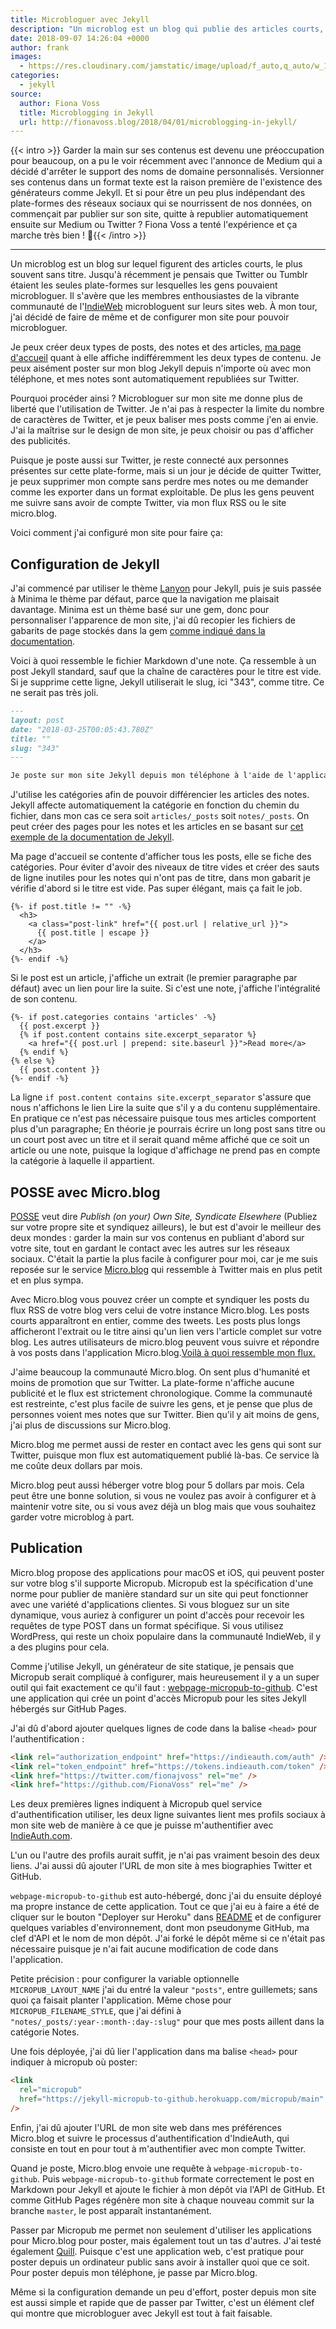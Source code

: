 ```yaml
---
title: Microbloguer avec Jekyll
description: "Un microblog est un blog qui publie des articles courts, le plus souvent sans titre. Rejoignez la communauté IndieWeb et configurez votre site pour pour publier vos notes pour ensuite les envoyer sur Twitter."
date: 2018-09-07 14:26:04 +0000
author: frank
images:
  - https://res.cloudinary.com/jamstatic/image/upload/f_auto,q_auto/w_1200,c_fit,co_white,g_north_west,x_80,y_80,l_text:poppins_80_ultrabold_line_spacing_-30:Microbloguer%20avec%20Jekyll/jamstatic/twitter-card.png
categories:
  - jekyll
source:
  author: Fiona Voss
  title: Microblogging in Jekyll
  url: http://fionavoss.blog/2018/04/01/microblogging-in-jekyll/
---
```


{{< intro >}}
Garder la main sur ses contenus est devenu une préoccupation pour beaucoup, on a pu le voir récemment avec l'annonce de Medium qui a décidé d'arrêter le support des noms de domaine personnalisés. Versionner ses contenus dans un format texte est la raison première de l'existence des générateurs comme Jekyll.
Et si pour être un peu plus indépendant des plate-formes des réseaux sociaux qui se nourrissent de nos données, on commençait par publier sur son site, quitte à republier automatiquement ensuite sur Medium ou Twitter ? Fiona Voss a tenté l'expérience et ça marche très bien ! 🎉{{< /intro >}}

---

Un microblog est un blog sur lequel figurent des articles courts, le plus souvent sans titre. Jusqu'à récemment je pensais que Twitter ou Tumblr étaient les seules plate-formes sur lesquelles les gens pouvaient microbloguer. Il s'avère que les membres enthousiastes de la vibrante communauté de l'[IndieWeb](https://indieweb.org/) microbloguent sur leurs sites web. À mon tour, j'ai décidé de faire de même et de configurer mon site pour pouvoir microbloguer.

Je peux créer deux types de posts, des notes et des articles, [ma page d'accueil](http://fionavoss.blog/) quant à elle affiche indifféremment les deux types de contenu. Je peux aisément poster sur mon blog Jekyll depuis n'importe où avec mon téléphone, et mes notes sont automatiquement republiées sur Twitter.

Pourquoi procéder ainsi ? Microbloguer sur mon site me donne plus de liberté que l'utilisation de Twitter. Je n'ai pas à respecter la limite du nombre de caractères de Twitter, et je peux baliser mes posts comme j'en ai envie. J'ai la maîtrise sur le design de mon site, je peux choisir ou pas d'afficher des publicités.

Puisque je poste aussi sur Twitter, je reste connecté aux personnes présentes sur cette plate-forme, mais si un jour je décide de quitter Twitter, je peux supprimer mon compte sans perdre mes notes ou me demander comme les exporter dans un format exploitable. De plus les gens peuvent me suivre sans avoir de compte Twitter, via mon flux RSS ou le site micro.blog.

Voici comment j'ai configuré mon site pour faire ça:

## Configuration de Jekyll

J'ai commencé par utiliser le thème [Lanyon](https://github.com/poole/lanyon) pour Jekyll, puis je suis passée à Minima le thème par défaut, parce que la navigation me plaisait davantage. Minima est un thème basé sur une gem, donc pour personnaliser l'apparence de mon site, j'ai dû recopier les fichiers de gabarits de page stockés dans la gem [comme indiqué dans la documentation](https://jekyllrb.com/docs/themes/#overriding-theme-defaults).

Voici à quoi ressemble le fichier Markdown d'une note. Ça ressemble à un post Jekyll standard, sauf que la chaîne de caractères pour le titre est vide. Si je supprime cette ligne, Jekyll utiliserait le slug, ici "343", comme titre. Ce ne serait pas très joli.

```md
---
layout: post
date: "2018-03-25T00:05:43.780Z"
title: ""
slug: "343"
---

Je poste sur mon site Jekyll depuis mon téléphone à l'aide de l'application iOS Micro.blog. Maintenant je peux représenter le web indépendant à la RailsConf !
```

J'utilise les catégories afin de pouvoir différencier les articles des notes. Jekyll affecte automatiquement la catégorie en fonction du chemin du fichier, dans mon cas ce sera soit `articles/_posts` soit `notes/_posts`. On peut créer des pages pour les notes et les articles en se basant sur [cet exemple de la documentation de Jekyll](https://jekyllrb.com/docs/posts/#displaying-post-categories-or-tags).

Ma page d'accueil se contente d'afficher tous les posts, elle se fiche des catégories. Pour éviter d'avoir des niveaux de titre vides et créer des sauts de ligne inutiles pour les notes qui n'ont pas de titre, dans mon gabarit je vérifie d'abord si le titre est vide. Pas super élégant, mais ça fait le job.

```go-html-template
{%- if post.title != "" -%}
  <h3>
    <a class="post-link" href="{{ post.url | relative_url }}">
      {{ post.title | escape }}
    </a>
  </h3>
{%- endif -%}
```

Si le post est un article, j'affiche un extrait (le premier paragraphe par défaut) avec un lien pour lire la suite. Si c'est une note, j'affiche l'intégralité de son contenu.

```go-html-template
{%- if post.categories contains 'articles' -%}
  {{ post.excerpt }}
  {% if post.content contains site.excerpt_separator %}
    <a href="{{ post.url | prepend: site.baseurl }}">Read more</a>
  {% endif %}
{% else %}
  {{ post.content }}
{%- endif -%}
```

La ligne `if post.content contains site.excerpt_separator` s'assure que nous n'affichons le lien Lire la suite que s'il y a du contenu supplémentaire. En pratique ce n'est pas nécessaire puisque tous mes articles comportent plus d'un paragraphe; En théorie je pourrais écrire un long post sans titre ou un court post avec un titre et il serait quand même affiché que ce soit un article ou une note, puisque la logique d'affichage ne prend pas en compte la catégorie à laquelle il appartient.

## POSSE avec Micro.blog

[POSSE](https://indieweb.org/POSSE) veut dire _Publish (on your) Own Site, Syndicate Elsewhere_ (Publiez sur votre propre site et syndiquez ailleurs), le but est d'avoir le meilleur des deux mondes : garder la main sur vos contenus en publiant d'abord sur votre site, tout en gardant le contact avec les autres sur les réseaux sociaux. C'était la partie la plus facile à configurer pour moi, car je me suis reposée sur le service [Micro.blog](https://micro.blog/) qui ressemble à Twitter mais en plus petit et en plus sympa.

Avec Micro.blog vous pouvez créer un compte et syndiquer les posts du flux RSS de votre blog vers celui de votre instance Micro.blog. Les posts courts apparaîtront en entier, comme des tweets. Les posts plus longs afficheront l'extrait ou le titre ainsi qu'un lien vers l'article complet sur votre blog. Les autres utilisateurs de micro.blog peuvent vous suivre et répondre à vos posts dans l'application Micro.blog.[Voilà à quoi ressemble mon flux.](https://micro.blog/fiona)

J'aime beaucoup la communauté Micro.blog. On sent plus d'humanité et moins de promotion que sur Twitter. La plate-forme n'affiche aucune publicité et le flux est strictement chronologique. Comme la communauté est restreinte, c'est plus facile de suivre les gens, et je pense que plus de personnes voient mes notes que sur Twitter. Bien qu'il y ait moins de gens, j'ai plus de discussions sur Micro.blog.

Micro.blog me permet aussi de rester en contact avec les gens qui sont sur Twitter, puisque mon flux est automatiquement publié là-bas. Ce service là me coûte deux dollars par mois.

Micro.blog peut aussi héberger votre blog pour 5 dollars par mois. Cela peut être une bonne solution, si vous ne voulez pas avoir à configurer et à maintenir votre site, ou si vous avez déjà un blog mais que vous souhaitez garder votre microblog à part.

## Publication

Micro.blog propose des applications pour macOS et iOS, qui peuvent poster sur votre blog s'il supporte Micropub. Micropub est la spécification d'une norme pour publier de manière standard sur un site qui peut fonctionner avec une variété d'applications clientes. Si vous bloguez sur un site dynamique, vous auriez à configurer un point d'accès pour recevoir les requêtes de type POST dans un format spécifique. Si vous utilisez WordPress, qui reste un choix populaire dans la communauté IndieWeb, il y a des plugins pour cela.

Comme j'utilise Jekyll, un générateur de site statique, je pensais que Micropub serait compliqué à configurer, mais heureusement il y a un super outil qui fait exactement ce qu'il faut : [webpage-micropub-to-github](https://github.com/voxpelli/webpage-micropub-to-github).
C'est une application qui crée un point d'accès Micropub pour les sites Jekyll hébergés sur GitHub Pages.

J'ai dû d'abord ajouter quelques lignes de code dans la balise `<head>` pour l'authentification :

```html
<link rel="authorization_endpoint" href="https://indieauth.com/auth" />
<link rel="token_endpoint" href="https://tokens.indieauth.com/token" />
<link href="https://twitter.com/fionajvoss" rel="me" />
<link href="https://github.com/FionaVoss" rel="me" />
```

Les deux premières lignes indiquent à Micropub quel service d'authentification
utiliser, les deux ligne suivantes lient mes profils sociaux à mon site web de
manière à ce que je puisse m'authentifier avec [IndieAuth.com](https://indieauth.com/).

L'un ou l'autre des profils aurait suffit, je n'ai pas vraiment besoin des deux liens. J'ai aussi dû ajouter l'URL de mon site à mes biographies Twitter et GitHub.

`webpage-micropub-to-github` est auto-hébergé, donc j'ai du ensuite déployé ma propre instance de cette application. Tout ce que j'ai eu à faire a été de cliquer sur le bouton "Deployer sur Heroku" dans [README](https://github.com/voxpelli/webpage-micropub-to-github/blob/master/README.md) et de configurer quelques variables d'environnement, dont mon pseudonyme GitHub, ma clef d'API et le nom de mon dépôt. J'ai forké le dépôt même si ce n'était pas nécessaire puisque je n'ai fait aucune modification de code dans l'application.

Petite précision : pour configurer la variable optionnelle `MICROPUB_LAYOUT_NAME` j'ai du entré la valeur `"posts"`, entre guillemets; sans quoi ça faisait planter l'application. Même chose pour `MICROPUB_FILENAME_STYLE`, que j'ai défini à `"notes/_posts/:year-:month-:day-:slug"` pour que mes posts aillent dans la catégorie Notes.

Une fois déployée, j'ai dû lier l'application dans ma balise `<head>` pour indiquer à micropub où poster:

```html
<link
  rel="micropub"
  href="https://jekyll-micropub-to-github.herokuapp.com/micropub/main"
/>
```

Enfin, j'ai dû ajouter l'URL de mon site web dans mes préférences Micro.blog et suivre le processus d'authentification d'IndieAuth, qui consiste en tout en pour tout à m'authentifier avec mon compte Twitter.

Quand je poste, Micro.blog envoie une requête à `webpage-micropub-to-github`. Puis `webpage-micropub-to-github` formate correctement le post en Markdown pour Jekyll et ajoute le fichier à mon dépôt via l'API de GitHub. Et comme GitHub Pages régénère mon site à chaque nouveau commit sur la branche `master`, le post apparaît instantanément.

Passer par Micropub me permet non seulement d'utiliser les applications pour Micro.blog pour poster, mais également tout un tas d'autres. J'ai testé également [Quill](https://quill.p3k.io/). Puisque c'est une application web, c'est pratique pour poster depuis un ordinateur public sans avoir à installer quoi que ce soit. Pour poster depuis mon téléphone, je passe par Micro.blog.

Même si la configuration demande un peu d'effort, poster depuis mon site est aussi simple et rapide que de passer par Twitter, c'est un élément clef qui montre que microbloguer avec Jekyll est tout à fait faisable.
